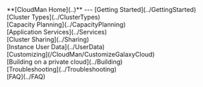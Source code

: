 <div class='linkbox'>
**[CloudMan Home](..)**
---
[Getting Started](../GettingStarted)<br />
[Cluster Types](../ClusterTypes)<br />
[Capacity Planning](../CapacityPlanning)<br />
[Application Services](../Services)<br />
[Cluster Sharing](../Sharing)<br />
[Instance User Data](../UserData)<br />
[Customizing](/CloudMan/CustomizeGalaxyCloud)<br />
[Building on a private cloud](../Building)<br />
[Troubleshooting](../Troubleshooting)<br />
[FAQ](../FAQ)<br />
</div>
